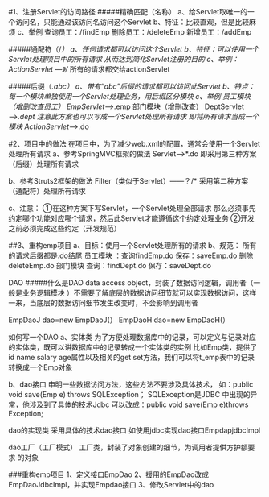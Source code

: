 #1、注册Servlet的访问路径
#####精确匹配（名称）
a、给Servlet取唯一的一个访问名，只能通过该访问名访问这个Servlet
b、特征：比较直观，但是比较麻烦
c、举例
查询员工：/findEmp
删除员工：/deleteEmp
新增员工：/addEmp

#####通配符（/*）
a、任何请求都可以访问这个Servlet
b、特征：可以使用一个Servlet处理项目中的所有请求
从而达到简化Servlet注册的目的
c、举例：ActionServlet —》/*
所有的请求都交给actionServlet


#####后缀（*.abc）
a、带有“abc”后缀的请求都可以访问此Servlet
b、特点：每一个模块单独使用一个Servlet处理业务，用后缀区分模块
c、举例
员工模块（增删改查员工）
EmpServlet——>*.emp
部门模块（增删改查）
DeptServlet——>*.dept
注意此方案也可以写成一个Servlet处理所有请求
即将所有请求当成一个模块
ActionServlet——>*.do

#2、项目中的做法
在项目中，为了减少web.xml的配置，通常会使用一个Servlet处理所有请求
a、参考SpringMVC框架的做法
Servlet——>*.do
即采用第三种方案（后缀）处理所有请求

b、参考Struts2框架的做法
Filter（类似于Servlet）——？/*
采用第二种方案（通配符）处理所有请求

c、注意：
①在这种方案下写Servlet，一个Servlet处理全部请求
那么必须事先约定哪个功能对应哪个请求，然后此Servlet才能遵循这个约定处理业务
②开发之前必须完成这些约定（开发规范）


##3、重构emp项目
a、目标：使用一个Servlet处理所有的请求
b、规范：
所有的请求后缀都是.do结尾
员工模块 ：查询findEmp.do
保存：saveEmp.do
删除deleteEmp.do
部门模块
查询：findDept.do
保存：saveDept.do


DAO
#####什么是DAO
data access object，封装了数据访问逻辑，调用者（一般是业务逻辑模块 ）不需要了解底层的数据访问细节就可以实现数据访问，这样一来，当底层的数据访问细节发生改变时，不会影响到调用者

EmpDaoJ dao=new EmpDaoJ(）
EmpDaoH dao=new EmpDaoH(）


如何写一个DAO
a、实体类
为了方便处理数据库中的记录，可以定义与记录对应的实体类，既可以讲数据库中的记录转成一个实体类的实例
比如Emp类，提供了id name salary age属性以及相关的get set方法，我们可以将t_emp表中的记录转换成一个Emp对象

b、dao接口
申明一些数据访问方法，这些方法不要涉及具体技术，
如：public void save(Emp e) throws SQLException；
SQLException是JDBC 中出现的异常，他涉及到了具体的技术Jdbc
可以改成：public void save(Emp e)throws Exception;

dao的实现类
采用具体的技术dao接口
如使用jdbc实现dao接口EmpdapjdbcImpl

dao工厂（工厂模式）
工厂类，封装了对象创建的细节，为调用者提供方护额要求 的对象

###重构emp项目
1、定义接口EmpDao
2、援用的EmpDao改成EmpDaoJdbcImpl，并实现Empdao接口
3、修改Servlet中的dao



















